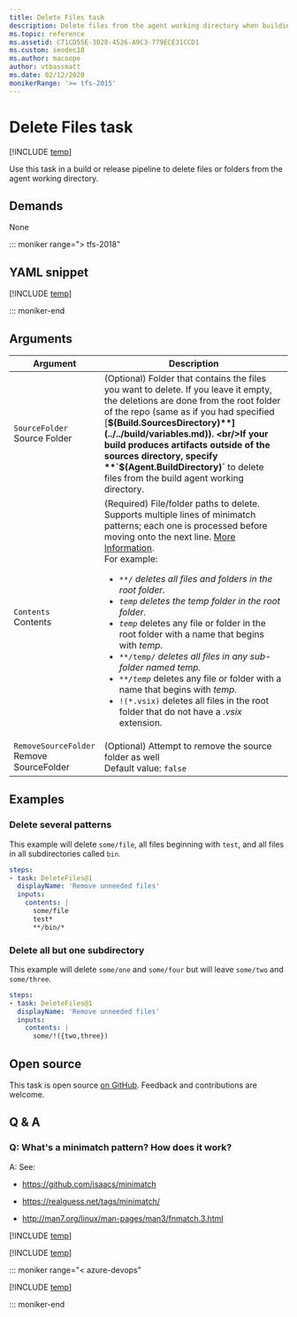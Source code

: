 ```yaml
---
title: Delete Files task
description: Delete files from the agent working directory when building code in Azure Pipelines and Team Foundation Server (TFS)
ms.topic: reference
ms.assetid: C71CD55E-3028-4526-A9C3-779ECE31CCD1
ms.custom: seodec18
ms.author: macoope
author: vtbassmatt
ms.date: 02/12/2020
monikerRange: '>= tfs-2015'
---
```


# Delete Files task

[!INCLUDE [temp](../../includes/version-tfs-2015-update.md)]

Use this task in a build or release pipeline to delete files or folders from the agent working directory.

## Demands

None

::: moniker range="> tfs-2018"

## YAML snippet

[!INCLUDE [temp](../includes/yaml/DeleteFilesV1.md)]

::: moniker-end

## Arguments

|Argument|Description|
|--- |--- |
|`SourceFolder`<br/>Source Folder|(Optional) Folder that contains the files you want to delete. If you leave it empty, the deletions are done from the root folder of the repo (same as if you had specified [**$(Build.SourcesDirectory)**](../../build/variables.md)). <br/>If your build produces artifacts outside of the sources directory, specify **`$(Agent.BuildDirectory)`** to delete files from the build agent working directory.|
|`Contents`<br/>Contents|(Required) File/folder paths to delete. Supports multiple lines of minimatch patterns; each one is processed before moving onto the next line. [More Information](../file-matching-patterns.md). <br/> For example:<ul><li><code>**/*</code> deletes all files and folders in the root folder.</li><li><code>temp</code> deletes the <em>temp</em> folder in the root folder.</li><li><code>temp*</code> deletes any file or folder in the root folder with a name that begins with <em>temp</em>.</li><li><code>\*\*/temp/*</code> deletes all files in any sub-folder named <em>temp</em>.</li><li><code>\*\*/temp*</code> deletes any file or folder with a name that begins with <em>temp</em>.</li><li><code>!(*.vsix)</code> deletes all files in the root folder that do not have a <em>.vsix</em> extension.</li></ul>|
|`RemoveSourceFolder`<br/>Remove SourceFolder|(Optional) Attempt to remove the source folder as well <br/>Default value: `false`|
## Examples

### Delete several patterns

This example will delete `some/file`, all files beginning with `test`, and all files in all subdirectories called `bin`.

```yaml
steps:
- task: DeleteFiles@1
  displayName: 'Remove unneeded files'
  inputs:
    contents: |
      some/file
      test*
      **/bin/*
```

### Delete all but one subdirectory

This example will delete `some/one` and `some/four` but will leave `some/two` and `some/three`.

```yaml
steps:
- task: DeleteFiles@1
  displayName: 'Remove unneeded files'
  inputs:
    contents: |
      some/!({two,three})
```

## Open source

This task is open source [on GitHub](https://github.com/Microsoft/azure-pipelines-tasks). Feedback and contributions are welcome.

## Q & A

<!-- BEGINSECTION class="md-qanda" -->

### Q: What's a minimatch pattern? How does it work?

A: See: 

* https://github.com/isaacs/minimatch 

* https://realguess.net/tags/minimatch/

* http://man7.org/linux/man-pages/man3/fnmatch.3.html

<!-- [!INCLUDE [temp](../includes/build-step-common-qa.md)] -->

[!INCLUDE [temp](../includes/build-step-common-qa.md)]

[!INCLUDE [temp](../../includes/qa-agents.md)]

::: moniker range="< azure-devops"

[!INCLUDE [temp](../../includes/qa-versions.md)]

::: moniker-end


<!-- ENDSECTION -->
